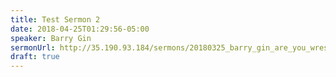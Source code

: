 ```yaml
---
title: Test Sermon 2
date: 2018-04-25T01:29:56-05:00
speaker: Barry Gin
sermonUrl: http://35.190.93.184/sermons/20180325_barry_gin_are_you_wrestling_with_God.mp3
draft: true
---
```

